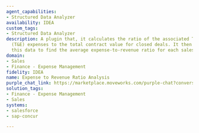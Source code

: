 ```yaml
---
agent_capabilities:
- Structured Data Analyzer
availability: IDEA
custom_tags:
- Structured Data Analyzer
description: A plugin that, it calculates the ratio of the associated Travel & Entertainment
  (T&E) expenses to the total contract value for closed deals. It then aggregates
  this data to find the average expense-to-revenue ratio for each sales representative.
domain:
- Sales
- Finance - Expense Management
fidelity: IDEA
name: Expense to Revenue Ratio Analysis
purple_chat_link: https://marketplace.moveworks.com/purple-chat?conversation=%7B%22messages%22%3A%5B%7B%22parts%22%3A%5B%7B%22richText%22%3A%22%3Cp+xmlns%3D%5C%22http%3A%2F%2Fwww.w3.org%2F1999%2Fxhtml%5C%22%3EShow+me+the+average+percentage+of+the+deal+size+that+my+reps+are+spending+on+T%26amp%3BE+for+their+closed-won+deals.+I+want+to+see+if+anyone%27s+spending+is+out+of+line+with+the+revenue+they+are+generating.%3C%2Fp%3E%22%7D%5D%2C%22role%22%3A%22user%22%7D%2C%7B%22parts%22%3A%5B%7B%22richText%22%3A%22%3Cp+xmlns%3D%5C%22http%3A%2F%2Fwww.w3.org%2F1999%2Fxhtml%5C%22%3ECertainly.+I+will+analyze+the+%5C%22Closed-Won%5C%22+deals+from+Salesforce+and+the+associated+Travel+%26amp%3B+Entertainment+%28T%26amp%3BE%29+expenses+from+Concur+to+calculate+the+expense-to-revenue+ratio+for+each+sales+representative.%3C%2Fp%3E%22%7D%2C%7B%22reasoningSteps%22%3A%5B%7B%22richText%22%3A%22Fetching+%27Closed-Won%27+deals+from+Salesforce%22%2C%22status%22%3A%22success%22%7D%2C%7B%22richText%22%3A%22Retrieving+associated+T%26amp%3BE+expenses+from+Concur%22%2C%22status%22%3A%22success%22%7D%2C%7B%22richText%22%3A%22Running+Structured+Data+Analyzer%22%2C%22status%22%3A%22pending%22%7D%5D%7D%2C%7B%22apiBlock%22%3A%7B%22code%22%3A%22%23+Fetch+closed-won+deals+from+Salesforce%5Cnclosed_won_deals+%3D+salesforce.get_opportunities%28status%3D%27Closed-Won%27%29%5Cn%5Cn%23+Initialize+a+dictionary+to+store+data+for+each+sales+rep%5Cnrep_analysis+%3D+%7B%7D%5Cn%5Cn%23+For+each+deal%2C+find+its+T%26E+expenses+and+aggregate+data+by+rep%5Cnfor+deal+in+closed_won_deals%3A%5Cn++++rep_name+%3D+deal.owner.name%5Cn++++if+rep_name+not+in+rep_analysis%3A%5Cn++++++++rep_analysis%5Brep_name%5D+%3D+%7B%27total_revenue%27%3A+0%2C+%27total_expenses%27%3A+0%7D%5Cn++++%5Cn++++%23+Aggregate+deal+value%5Cn++++rep_analysis%5Brep_name%5D%5B%27total_revenue%27%5D+%2B%3D+deal.amount%5Cn%5Cn++++%23+Find+and+aggregate+associated+expenses+from+Concur%5Cn++++deal_expenses+%3D+concur.get_expenses%28opportunity_id%3Ddeal.id%2C+type%3D%27T%26E%27%29%5Cn++++rep_analysis%5Brep_name%5D%5B%27total_expenses%27%5D+%2B%3D+sum%28e.amount+for+e+in+deal_expenses%29%5Cn%5Cn%23+Calculate+the+expense-to-revenue+ratio+for+each+rep%5Cnfor+rep%2C+data+in+rep_analysis.items%28%29%3A%5Cn++++if+data%5B%27total_revenue%27%5D+%3E+0%3A%5Cn++++++++data%5B%27ratio%27%5D+%3D+%28data%5B%27total_expenses%27%5D+%2F+data%5B%27total_revenue%27%5D%29+*+100%5Cn++++else%3A%5Cn++++++++data%5B%27ratio%27%5D+%3D+0%5Cn%5Cn%23+Final+result+is+a+dictionary+mapping+reps+to+their+expense%2Frevenue+ratio%5Cn%23+Example%3A+%7B%27Jane+Doe%27%3A+5.1%2C+%27John+Smith%27%3A+2.5%7D%22%2C%22caption%22%3A%22The+Structured+Data+Analyzer+dynamically+generates+Python+code+based+on+the+User%27s+Statement%22%2C%22connectorName%22%3A%22moveworks%22%2C%22title%22%3A%22Structured+Data+Analyzer%22%7D%7D%2C%7B%22richText%22%3A%22%3Cp+xmlns%3D%5C%22http%3A%2F%2Fwww.w3.org%2F1999%2Fxhtml%5C%22%3EHere+is+the+average+T%26amp%3BE+expense-to-revenue+ratio+for+each+sales+representative+on+their+closed-won+deals%3A%3C%2Fp%3E%3Cul+xmlns%3D%5C%22http%3A%2F%2Fwww.w3.org%2F1999%2Fxhtml%5C%22%3E%3Cli%3E%3Cb%3EJane+Doe%3A%3C%2Fb%3E+5.1%25%3C%2Fli%3E%3Cli%3E%3Cb%3EJohn+Smith%3A%3C%2Fb%3E+3.2%25%3C%2Fli%3E%3Cli%3E%3Cb%3EEmily+Jones%3A%3C%2Fb%3E+2.8%25%3C%2Fli%3E%3Cli%3E%3Cb%3EMichael+Brown%3A%3C%2Fb%3E+2.5%25%3C%2Fli%3E%3C%2Ful%3E%3Cp+xmlns%3D%5C%22http%3A%2F%2Fwww.w3.org%2F1999%2Fxhtml%5C%22%3EJane+Doe%27s+spending+is+notably+higher+than+the+team+average.%3C%2Fp%3E%22%7D%2C%7B%22citations%22%3A%5B%7B%22citationTitle%22%3A%22Closed-Won+Opportunities%22%2C%22connectorName%22%3A%22salesforce%22%7D%2C%7B%22citationTitle%22%3A%22T%26E+Expense+Reports%22%2C%22connectorName%22%3A%22concur%22%7D%5D%7D%5D%2C%22role%22%3A%22assistant%22%2C%22showFeedbackTray%22%3Afalse%7D%5D%2C%22assistantConfig%22%3A%7B%22userName%22%3A%22Moveworks%22%2C%22initials%22%3A%22U%22%2C%22providedIcon%22%3A%22silhoutte%22%7D%7D
solution_tags:
- Finance - Expense Management
- Sales
systems:
- salesforce
- sap-concur

---
```

